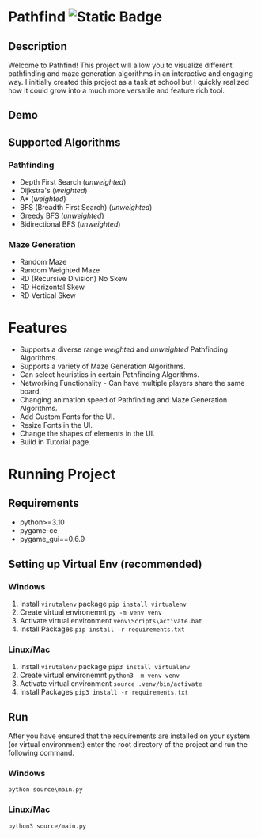 # Pathfind ![Static Badge](https://img.shields.io/badge/License-MIT_License-green)

## Description
Welcome to Pathfind! This project will allow you to visualize different pathfinding and maze generation algorithms in an interactive and engaging way. I initially created this project as a task at school but I quickly realized how it could grow into a much more versatile and feature rich tool.
## Demo


## Supported Algorithms
### Pathfinding
- Depth First Search (*unweighted*)
- Dijkstra's (*weighted*)
- A* (*weighted*)
- BFS (Breadth First Search) (*unweighted*)
- Greedy BFS (*unweighted*)
- Bidirectional BFS (*unweighted*)

### Maze Generation
- Random Maze
- Random Weighted Maze
- RD (Recursive Division) No Skew
- RD Horizontal Skew
- RD Vertical Skew

# Features
- Supports a diverse range *weighted* and *unweighted* Pathfinding Algorithms.
- Supports a variety of Maze Generation Algorithms.
- Can select heuristics in certain Pathfinding Algorithms.
- Networking Functionality - Can have multiple players share the same board.
- Changing animation speed of Pathfinding and Maze Generation Algorithms.
- Add Custom Fonts for the UI.
- Resize Fonts in the UI.
- Change the shapes of elements in the UI.
- Build in Tutorial page.

# Running Project
## Requirements
- python>=3.10
- pygame-ce
- pygame_gui==0.6.9

## Setting up Virtual Env (recommended)
### Windows
1. Install `virutalenv` package
`pip install virtualenv`
2. Create virtual environemnt
`py -m venv venv`
3. Activate virtual environment
`venv\Scripts\activate.bat`
4. Install Packages
`pip install -r requirements.txt`

### Linux/Mac
1. Install `virutalenv` package
`pip3 install virtualenv`
2. Create virtual environemnt
`python3 -m venv venv`
3. Activate virtual environment
`source .venv/bin/activate`
4. Install Packages
`pip3 install -r requirements.txt`

## Run
After you have ensured that the requirements are installed on your system (or virtual environment) enter the root directory of the project and run the following command.
### Windows
`python source\main.py`
### Linux/Mac
`python3 source/main.py`